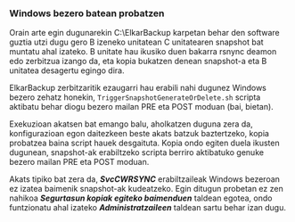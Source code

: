 ### Windows bezero batean probatzen

Orain arte egin dugunarekin C:\ElkarBackup karpetan behar den software guztia utzi dugu gero B izeneko unitatean C unitatearen snapshot bat muntatu ahal izateko. B unitate hau ikusiko duen bakarra rsnync deamon edo zerbitzua izango da, eta kopia bukatzen denean  snapshot-a eta B unitatea desagertu egingo dira.

ElkarBackup zerbitzaritik ezaugarri hau erabili nahi dugunez Windows bezero zehatz honekin, `TriggerSnapshotGenerateOrDelete.sh` scripta aktibatu behar diogu bezero mailan PRE eta POST moduan (bai, bietan).

Exekuzioan akatsen bat emango balu, aholkatzen duguna zera da, konfigurazioan egon daitezkeen beste akats batzuk baztertzeko, kopia probatzea baina script hauek desgaituta. Kopia ondo egiten duela ikusten dugunean, snapshot-ak erabiltzeko scripta berriro aktibatuko genuke bezero mailan PRE eta POST moduan.

Akats tipiko bat zera da, ***SvcCWRSYNC*** erabiltzaileak Windows bezeroan ez izatea baimenik snapshot-ak kudeatzeko. Egin ditugun probetan ez zen nahikoa ***Segurtasun kopiak egiteko baimenduen*** taldean egotea, ondo funtzionatu ahal izateko ***Administratzaileen*** taldean sartu behar izan dugu.
